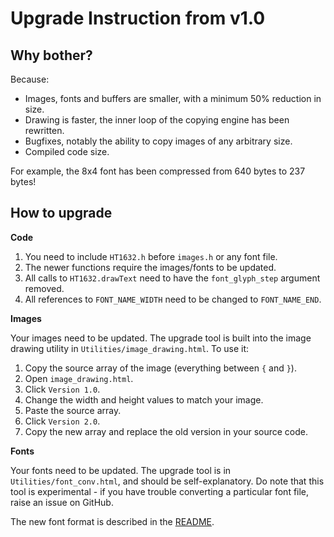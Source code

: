 Upgrade Instruction from v1.0
=============================

Why bother?
-----------

Because:
 - Images, fonts and buffers are smaller, with a minimum 50% reduction in size.
 - Drawing is faster, the inner loop of the copying engine has been rewritten.
 - Bugfixes, notably the ability to copy images of any arbitrary size.
 - Compiled code size.

For example, the 8x4 font has been compressed from 640 bytes to 237 bytes!


How to upgrade
--------------

__Code__

1. You need to include `HT1632.h` before `images.h` or any font file.
2. The newer functions require the images/fonts to be updated.
3. All calls to `HT1632.drawText` need to have the `font_glyph_step` argument removed.
4. All references to `FONT_NAME_WIDTH` need to be changed to `FONT_NAME_END`.

__Images__

Your images need to be updated. The upgrade tool is built into the image drawing utility in `Utilities/image_drawing.html`. To use it:

1. Copy the source array of the image (everything between `{` and `}`).
2. Open `image_drawing.html`.
3. Click `Version 1.0`.
4. Change the width and height values to match your image.
5. Paste the source array.
6. Click `Version 2.0`.
7. Copy the new array and replace the old version in your source code.

__Fonts__

Your fonts need to be updated. The upgrade tool is in `Utilities/font_conv.html`, and should be self-explanatory. Do note that this tool is experimental - if you have trouble converting a particular font file, raise an issue on GitHub.

The new font format is described in the [README](README.md).
